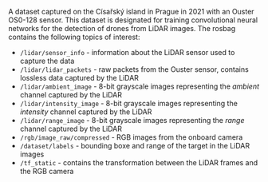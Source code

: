 A dataset captured on the Císařský island in Prague in 2021 with an Ouster OS0-128 sensor.
This dataset is designated for training convolutional neural networks for the detection of drones from LiDAR images.
The rosbag contains the following topics of interest:

* `/lidar/sensor_info` - information about the LiDAR sensor used to capture the data
* `/lidar/lidar_packets` - raw packets from the Ouster sensor, contains lossless data captured by the LiDAR
* `/lidar/ambient_image` - 8-bit grayscale images representing the *ambient* channel captured by the LiDAR
* `/lidar/intensity_image` - 8-bit grayscale images representing the *intensity* channel captured by the LiDAR
* `/lidar/range_image` - 8-bit grayscale images representing the *range* channel captured by the LiDAR
* `/rgb/image_raw/compressed` - RGB images from the onboard camera
* `/dataset/labels` - bounding boxe and range of the target in the LiDAR images
* `/tf_static` - contains the transformation between the LiDAR frames and the RGB camera

